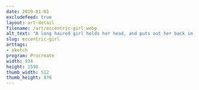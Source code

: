 ```yaml
---
date: 2019-01-01
excludefeed: true
layout: art-detail
filename: /art/eccentric-girl.webp
alt_text: "A long haired girl holds her head, and puts out her back in a cool pose."
slug: eccentric-girl
arttags:
- sketch
program: Procreate
width: 934
height: 1598
thumb_width: 512
thumb_height: 876
---
```

